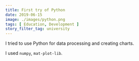 ```yaml
---
title: First try of Python
date: 2019-06-15
image: ./images/python.png
tags: [ Education, Development ]
story_filter_tag: university
---
```


I tried to use Python for data processing and creating charts.

I used `numpy`, `mat-plot-lib`.
